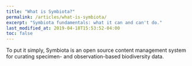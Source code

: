 ```yaml
---
title: "What is Symbiota?"
permalink: /articles/what-is-symbiota/
excerpt: "Symbiota fundamentals: what it can and can't do."
last_modified_at: 2019-04-18T15:53:52-04:00
toc: false
---
```


To put it simply, Symbiota is an open source content management system for curating specimen- and observation-based biodiversity data. 